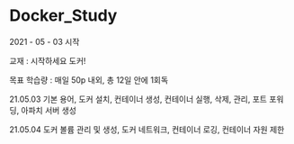 # Docker_Study

2021 - 05 - 03 시작

교재 : 시작하세요 도커!

목표 학습량 : 매일 50p 내외, 총 12일 안에 1회독
  
 21.05.03 기본 용어, 도커 설치, 컨테이너 생성, 컨테이너 실행, 삭제, 관리, 포트 포워딩, 아파치 서버 생성
 
 21.05.04 도커 볼륨 관리 및 생성, 도커 네트워크, 컨테이너 로깅, 컨테이너 자원 제한
  

